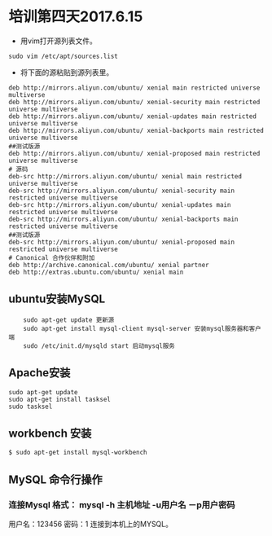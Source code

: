 # 培训第四天2017.6.15

* 用vim打开源列表文件。
```~
sudo vim /etc/apt/sources.list
```
   
* 将下面的源粘贴到源列表里。
```~
deb http://mirrors.aliyun.com/ubuntu/ xenial main restricted universe multiverse
deb http://mirrors.aliyun.com/ubuntu/ xenial-security main restricted universe multiverse
deb http://mirrors.aliyun.com/ubuntu/ xenial-updates main restricted universe multiverse
deb http://mirrors.aliyun.com/ubuntu/ xenial-backports main restricted universe multiverse
##测试版源
deb http://mirrors.aliyun.com/ubuntu/ xenial-proposed main restricted universe multiverse
# 源码
deb-src http://mirrors.aliyun.com/ubuntu/ xenial main restricted universe multiverse
deb-src http://mirrors.aliyun.com/ubuntu/ xenial-security main restricted universe multiverse
deb-src http://mirrors.aliyun.com/ubuntu/ xenial-updates main restricted universe multiverse
deb-src http://mirrors.aliyun.com/ubuntu/ xenial-backports main restricted universe multiverse
##测试版源
deb-src http://mirrors.aliyun.com/ubuntu/ xenial-proposed main restricted universe multiverse
# Canonical 合作伙伴和附加
deb http://archive.canonical.com/ubuntu/ xenial partner
deb http://extras.ubuntu.com/ubuntu/ xenial main
```
  
## ubuntu安装MySQL
```~
    sudo apt-get update 更新源
    sudo apt-get install mysql-client mysql-server 安装mysql服务器和客户端
    sudo /etc/init.d/mysqld start 启动mysql服务
```
## Apache安装
```~
sudo apt-get update
sudo apt-get install tasksel
sudo tasksel
```

## workbench 安装
```~
$ sudo apt-get install mysql-workbench
```
   
## MySQL 命令行操作
### 连接Mysql 格式： mysql -h 主机地址 -u用户名 －p用户密码
用户名：123456
密码：1
连接到本机上的MYSQL。

